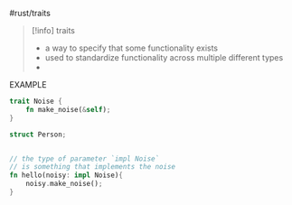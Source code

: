 #rust/traits 

>[!info] traits
>- a way to specify that some functionality  exists
>- used to standardize functionality across multiple different types
>- 


EXAMPLE
```rust
trait Noise {
	fn make_noise(&self);
}

struct Person;


// the type of parameter `impl Noise`
// is something that implements the noise
fn hello(noisy: impl Noise){
	noisy.make_noise();
}


```

